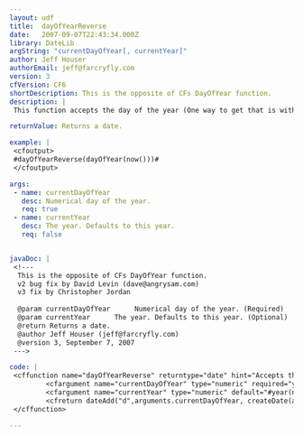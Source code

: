 ```yaml
---
layout: udf
title:  dayOfYearReverse
date:   2007-09-07T22:43:34.000Z
library: DateLib
argString: "currentDayOfYear[, currentYear]"
author: Jeff Houser
authorEmail: jeff@farcryfly.com
version: 3
cfVersion: CF6
shortDescription: This is the opposite of CFs DayOfYear function.
description: |
 This function accepts the day of the year (One way to get that is with the DayOfYear function) and the year. It returns the date object for the given day of the year.

returnValue: Returns a date.

example: |
 <cfoutput>
 #dayOfYearReverse(dayOfYear(now()))#
 </cfoutput>

args:
 - name: currentDayOfYear
   desc: Numerical day of the year.
   req: true
 - name: currentYear
   desc: The year. Defaults to this year.
   req: false


javaDoc: |
 <!---
  This is the opposite of CFs DayOfYear function.
  v2 bug fix by David Levin (dave@angrysam.com)
  v3 fix by Christopher Jordan
  
  @param currentDayOfYear      Numerical day of the year. (Required)
  @param currentYear      The year. Defaults to this year. (Optional)
  @return Returns a date. 
  @author Jeff Houser (jeff@farcryfly.com) 
  @version 3, September 7, 2007 
 --->

code: |
 <cffunction name="dayOfYearReverse" returntype="date" hint="Accepts the day of Year (Integer) and year in question, and returns the date" output="false">
         <cfargument name="currentDayOfYear" type="numeric" required="yes">
         <cfargument name="currentYear" type="numeric" default="#year(now())#" required="no">
         <cfreturn dateAdd("d",arguments.currentDayOfYear, createDate(arguments.currentyear-1,"12","31" ))>
 </cffunction>

---
```


